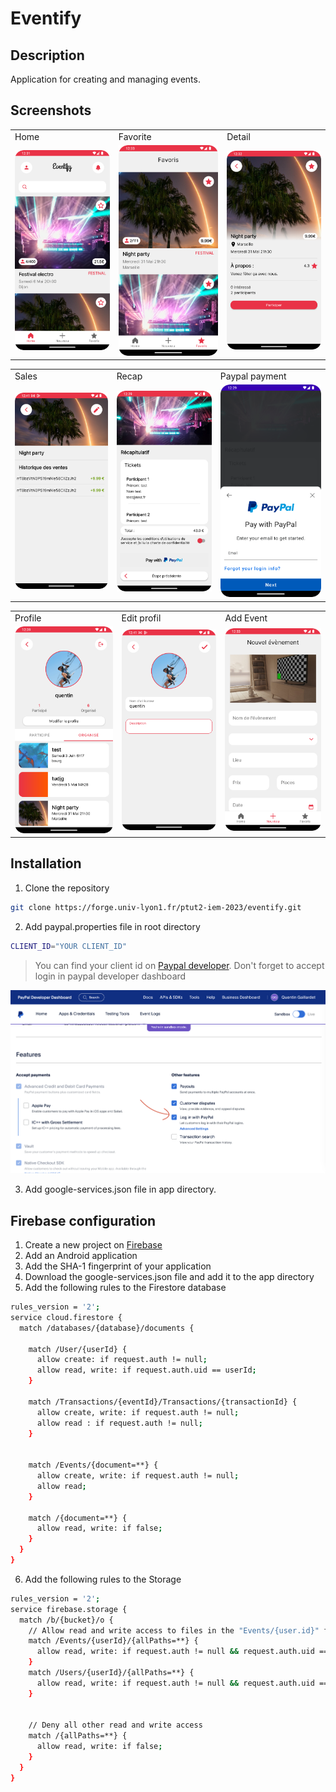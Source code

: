 # Eventify

## Description
Application for creating and managing events.



## Screenshots

<div align="center">

<table>
  <tr>
    <td>Home</td>
    <td>Favorite</td>
    <td>Detail</td>
  </tr>
  <tr>
    <td><img src="./screenshots/home.png" alt="Home screenshot" width="300px"></td>
    <td><img src="./screenshots/favoris.png" alt="Favoris screenshot" width="300px"></td>
    <td><img src="./screenshots/detail.png" alt="Details screenshot" width="300px"></td>
  </tr>
</table>

<table>
    <tr>
        <td>Sales</td>
        <td>Recap</td>
        <td>Paypal payment</td>
    </tr>
    <tr>
      <td><img src="./screenshots/sales.png"  width="300px"></td>
      <td><img src="./screenshots/recap.png"  width="300px"></td>
      <td><img src="./screenshots/paypal_modal.png" width="300px"></td>
    </tr>
</table>


<table>
    <tr>
        <td>Profile</td>
        <td>Edit profil</td>
        <td>Add Event</td>
    </tr>
    <tr>
      <td><img src="./screenshots/profil.png"  width="300px"></td>
      <td><img src="./screenshots/edit_profil.png"  width="300px"></td>
      <td><img src="./screenshots/add.png"  width="300px"></td>
    </tr>
</table>

</div>

## Installation
1. Clone the repository
```bash
git clone https://forge.univ-lyon1.fr/ptut2-iem-2023/eventify.git
```

2. Add paypal.properties file in root directory
```bash
CLIENT_ID="YOUR CLIENT_ID"
```
> You can find your client id on [Paypal developer](https://developer.paypal.com/developer/applications/). Don't forget to accept login in paypal developer dashboard
<img src="./assets/paypal_login.png" width="700">

3. Add google-services.json file in app directory. 

## Firebase configuration
1. Create a new project on [Firebase](https://console.firebase.google.com/)
2. Add an Android application
3. Add the SHA-1 fingerprint of your application
4. Download the google-services.json file and add it to the app directory
5. Add the following rules to the Firestore database
```bash
rules_version = '2';
service cloud.firestore {
  match /databases/{database}/documents {

    match /User/{userId} {
      allow create: if request.auth != null;
      allow read, write: if request.auth.uid == userId;
    }

    match /Transactions/{eventId}/Transactions/{transactionId} {
      allow create, write: if request.auth != null;
      allow read : if request.auth != null;
    }


    match /Events/{document=**} {
      allow create, write: if request.auth != null;
      allow read;
    }

    match /{document=**} {
      allow read, write: if false;
    }
  }
}
```
6. Add the following rules to the Storage
```bash
rules_version = '2';
service firebase.storage {
  match /b/{bucket}/o {
    // Allow read and write access to files in the "Events/{user.id}" folder
    match /Events/{userId}/{allPaths=**} {
      allow read, write: if request.auth != null && request.auth.uid == userId;
    }
    match /Users/{userId}/{allPaths=**} {
      allow read, write: if request.auth != null && request.auth.uid == userId;
    }
    
    
    // Deny all other read and write access
    match /{allPaths=**} {
      allow read, write: if false;
    }
  }
}
```
